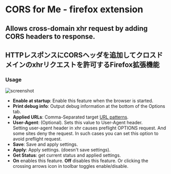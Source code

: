 # CORS for Me - firefox extension
## Allows cross-domain xhr request by adding CORS headers to response.
## HTTPレスポンスにCORSヘッダを追加してクロスドメインのxhrリクエストを許可するFirefox拡張機能
### Usage
![screenshot](https://yobukodori.github.io/freedom/image/cors-for-me-screenshot.jpg)
- **Enable at startup**: Enable this feature when the browser is started.  
- **Print debug info**:  Output debug information at the bottom of the Options tab.  
- **Applied URLs**: Comma-Separated target [URL patterns](https://developer.mozilla.org/en-US/docs/Mozilla/Add-ons/WebExtensions/Match_patterns).
- **User-Agent**: (Optional). Sets this value to User-Agent header.  
Setting user-agent header in xhr causes preflight OPTIONS request. And some sites deny the request. 
In such cases you can set this option to avoid preflight request.
- **Save**: Save and apply settings.
- **Apply**: Apply settings. (doesn't save settings).
- **Get Status**: get current status and applied settings.
- **On** enables this feature. **Off** disables this feature. Or clicking the crossing arrows icon in toolbar toggles enable/disable. 
